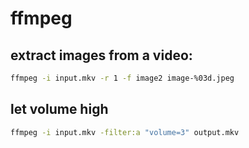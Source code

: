 # ffmpeg

## extract images from a video:

```sh
ffmpeg -i input.mkv -r 1 -f image2 image-%03d.jpeg
```

## let volume high

```sh
ffmpeg -i input.mkv -filter:a "volume=3" output.mkv
```
